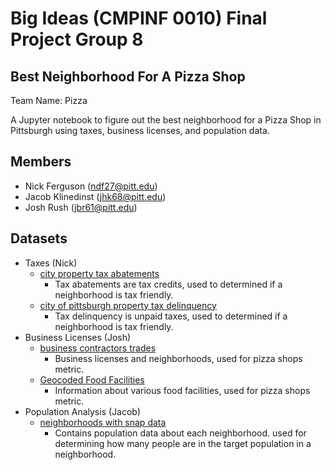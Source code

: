 # Big Ideas (CMPINF 0010) Final Project Group 8

## Best Neighborhood For A Pizza Shop

Team Name: Pizza

A Jupyter notebook to figure out the best neighborhood for a Pizza Shop in Pittsburgh using taxes, business licenses, and population data.

## Members

- Nick Ferguson (ndf27@pitt.edu)
- Jacob Klinedinst (jhk68@pitt.edu)
- Josh Rush (jbr61@pitt.edu)

## Datasets

- Taxes (Nick)
    <!-- - [city treasury sales](https://data.wprdc.org/dataset/city-treasury-sales) -->
    - [city property tax abatements](https://data.wprdc.org/dataset/city-property-tax-abatements)
        - Tax abatements are tax credits, used to determined if a neighborhood is tax friendly.
    - [city of pittsburgh property tax delinquency](https://data.wprdc.org/dataset/city-of-pittsburgh-property-tax-delinquency)
        - Tax delinquency is unpaid taxes, used to determined if a neighborhood is tax friendly.
- Business Licenses (Josh)
    - [business contractors trades](https://data.wprdc.org/dataset/business-contractors-trades)
        - Business licenses and neighborhoods, used for pizza shops metric.
    - [Geocoded Food Facilities](https://data.wprdc.org/dataset/allegheny-county-restaurant-food-facility-inspection-violations/resource/112a3821-334d-4f3f-ab40-4de1220b1a0a)
        - Information about various food facilities, used for pizza shops metric.
- Population Analysis (Jacob)
    - [neighborhoods with snap data](https://data.wprdc.org/dataset/neighborhoods-with-snap-data)
        - Contains population data about each neighborhood. used for determining how many people are in the target population in a neighborhood.
    
<!-- - [neighborhoods2](https://data.wprdc.org/dataset/neighborhoods2) -->
